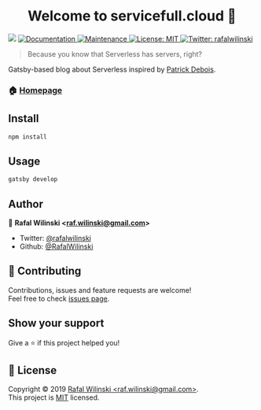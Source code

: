 <h1 align="center">Welcome to servicefull.cloud 👋</h1>
<p>
  <img src="https://img.shields.io/badge/version-1.0.0-blue.svg?cacheSeconds=2592000" />
  <a href="https://github.com/gatsbyjs/gatsby-starter-blog#readme">
    <img alt="Documentation" src="https://img.shields.io/badge/documentation-yes-brightgreen.svg" target="_blank" />
  </a>
  <a href="https://github.com/gatsbyjs/gatsby-starter-blog/graphs/commit-activity">
    <img alt="Maintenance" src="https://img.shields.io/badge/Maintained%3F-yes-green.svg" target="_blank" />
  </a>
  <a href="https://github.com/gatsbyjs/gatsby-starter-blog/blob/master/LICENSE">
    <img alt="License: MIT" src="https://img.shields.io/badge/License-MIT-yellow.svg" target="_blank" />
  </a>
  <a href="https://twitter.com/rafalwilinski">
    <img alt="Twitter: rafalwilinski" src="https://img.shields.io/twitter/follow/rafalwilinski.svg?style=social" target="_blank" />
  </a>
</p>

> Because you know that Serverless has servers, right?

Gatsby-based blog about Serverless inspired by [Patrick Debois](https://www.slideshare.net/jedi4ever/from-serverless-to-service-full-how-the-role-of-devops-is-evolving).

### 🏠 [Homepage](https://servicefull.cloud/)

## Install

```sh
npm install
```

## Usage

```sh
gatsby develop
```

## Author

👤 **Rafal Wilinski &lt;raf.wilinski@gmail.com&gt;**

- Twitter: [@rafalwilinski](https://twitter.com/rafalwilinski)
- Github: [@RafalWilinski](https://github.com/RafalWilinski)

## 🤝 Contributing

Contributions, issues and feature requests are welcome!<br />Feel free to check [issues page](https://github.com/RafalWilinski/servicefull/issues).

## Show your support

Give a ⭐️ if this project helped you!

## 📝 License

Copyright © 2019 [Rafal Wilinski &lt;raf.wilinski@gmail.com&gt;](https://github.com/RafalWilinski).<br />
This project is [MIT](https://github.com/RafalWilinski/servicefull/blob/master/LICENSE) licensed.
